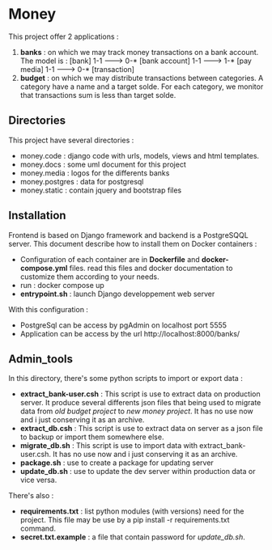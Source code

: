 # Money

This project offer 2 applications :
1. **banks** : on which we may track money transactions on a bank account. The model is :
    [bank] 1-1 ---> 0-* [bank account] 1-1 ---> 1-* [pay media]  1-1 ---> 0-* [transaction] 
2. **budget** : on which we may distribute transactions between categories. A category have a name and a target solde. For each category, we monitor that transactions sum is less than target solde.

## Directories

This project have several directories :

- money.code : django code with urls, models, views and html templates.
- money.docs : some uml document for this project
- money.media : logos for the differents banks
- money.postgres : data for postgresql
- money.static : contain jquery and bootstrap files


## Installation

Frontend is based on Django framework and backend is a PostgreSQQL server. This document describe how to install them on Docker containers :
- Configuration of each container are in **Dockerfile** and **docker-compose.yml** files. read this files and docker documentation to customize them according to your needs.
- run : docker compose up 
- **entrypoint.sh** : launch Django developpement web server 

With this configuration :
- PostgreSql can be access by pgAdmin on localhost port 5555
- Application can be access by the url http://localhost:8000/banks/ 

## Admin_tools

In this directory, there's some python scripts to import or export data :

- **extract_bank-user.csh** : This script is use to extract data on production server. It produce several differents json files that being used to migrate data from *old budget project* to *new money project*. It has no use now and i just conserving it as an archive.
- **extract_db.csh** : This script is use to extract data on server as a json file to backup or import them somewhere else.
- **migrate_db.sh** : This script is use to import data with extract_bank-user.csh. It has no use now and i just conserving it as an archive.
- **package.sh** : use to create a package for updating server
- **update_db.sh** : use to update the dev server within production data or vice versa.

There's also :

- **requirements.txt** : list python modules (with versions) need for the project. This file may be use by a pip install -r requirements.txt command.
- **secret.txt.example** : a file that contain password for *update_db.sh*.
